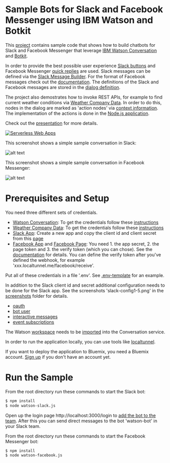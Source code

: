 Sample Bots for Slack and Facebook Messenger using IBM Watson and Botkit
================================================================================

This [project](https://github.com/nheidloff/slack-watson-bot) contains sample code that shows how to build chatbots for Slack and Facebook Messenger that leverage [IBM Watson Conversation](https://www.ibm.com/watson/developercloud/conversation.html) and [Botkit](https://github.com/howdyai/botkit).

In order to provide the best possible user experience [Slack buttons](https://api.slack.com/docs/message-buttons) and Facebook Messenger [quick replies](https://developers.facebook.com/docs/messenger-platform/send-messages/quick-replies) are used. Slack messages can be defined via the [Slack Message Builder](https://api.slack.com/docs/messages/builder). For the format of Facebook messages check out the [documentation](https://developers.facebook.com/docs/messenger-platform/send-messages). The definitions of the Slack and Facebook messages are stored in the [dialog definition](https://raw.githubusercontent.com/nheidloff/slack-watson-bot/master/screenshots/workspace2.png).

The project also demostrates how to invoke REST APIs, for example to find current weather conditions via [Weather Company Data](https://console.bluemix.net/catalog/services/weather-company-data). In order to do this, nodes in the dialog are marked as 'action nodes' via [context information](https://raw.githubusercontent.com/nheidloff/slack-watson-bot/master/screenshots/workspace2.png). The implementation of the actions is done in the [Node.js application](https://github.com/nheidloff/slack-watson-bot/blob/master/watson-slack.js#L55-L92).

Check out the [presentation](https://www.slideshare.net/niklasheidloff/writing-slack-bots-in-javascript-80694351) for more details.

[![Serverless Web Apps](https://github.com/nheidloff/slack-watson-bot/raw/master/screenshots/slides.png)](https://www.slideshare.net/niklasheidloff/writing-slack-bots-in-javascript-80694351)

This screenshot shows a simple sample conversation in Slack:

![alt text](https://raw.githubusercontent.com/nheidloff/slack-watson-bot/master/screenshots/slack.png "Slack Bot")

This screenshot shows a simple sample conversation in Facebook Messenger:

![alt text](https://raw.githubusercontent.com/nheidloff/slack-watson-bot/master/screenshots/facebook-3.png "Facebook Messenger Bot")


Prerequisites and Setup
================================================================================

You need three different sets of credentials.

* [Watson Conversation](https://console.bluemix.net/catalog/services/conversation): To get the credentials follow these [instructions](https://github.com/watson-developer-cloud/node-sdk#getting-the-service-credentials)
* [Weather Company Data](https://console.bluemix.net/catalog/services/weather-company-data): To get the credentials follow these [instructions](https://github.com/watson-developer-cloud/node-sdk#getting-the-service-credentials)
* [Slack App](http://api.slack.com/apps): Create a new app and copy the client id and client secret from this [page](https://raw.githubusercontent.com/nheidloff/slack-watson-bot/master/screenshots/slack-config1.png)
* [Facebook App](https://developers.facebook.com/quickstarts/?platform=web) and [Facebook Page](https://www.facebook.com/pages/create/): You need 1. the app secret, 2. the page token and 3. the verify token (which you can chose). See the [documentation](https://github.com/howdyai/botkit/blob/master/docs/readme-facebook.md#getting-started) for details. You can define the verify token after you've defined the webhook, for example 'xxx.localtunnel.me/facebook/receive'.

Put all of these credentials in a file '.env'. See [.env-template](https://github.com/nheidloff/slack-watson-bot/blob/master/.env-template) for an example.

In addition to the Slack client id and secret additional configuration needs to be done for the Slack app. See the screenshots 'slack-config1-5.png' in the [screenshots](https://github.com/nheidloff/slack-watson-bot/tree/master/screenshots) folder for details.
* [oauth](https://github.com/howdyai/botkit/blob/master/docs/slack-events-api.md#3-configure-oauth)
* [bot user](https://github.com/howdyai/botkit/blob/master/docs/slack-events-api.md#4-add-a-bot-user)
* [interactive messages](https://github.com/howdyai/botkit/blob/master/docs/slack-events-api.md#5-set-up-interactive-messages)
* [event subscriptions](https://github.com/howdyai/botkit/blob/master/docs/slack-events-api.md#6-set-up-event-subscriptions)

The Watson [workspace](https://github.com/nheidloff/slack-watson-bot/blob/master/workspace.json) needs to be [imported](https://www.ibm.com/watson/developercloud/doc/conversation/configure-workspace.html#creating-workspaces) into the Conversation service.

In order to run the application locally, you can use tools like [localtunnel](https://localtunnel.github.io/www/).

If you want to deploy the application to Bluemix, you need a Bluemix account. [Sign up](https://console.ng.bluemix.net/registration/) if you don't have an account yet.


Run the Sample
================================================================================

From the root directory run these commands to start the Slack bot:

```sh
$ npm install
$ node watson-slack.js
```
Open up the login page http://localhost:3000/login to [add the bot to the team](https://github.com/howdyai/botkit/blob/master/docs/slack-events-api.md#7-add-your-bot-to-your-slack-team). After this you can send direct messages to the bot 'watson-bot' in your Slack team.

From the root directory run these commands to start the Facebook Messenger bot:

```sh
$ npm install
$ node watson-facebook.js
```
